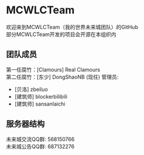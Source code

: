 # MCWLCTeam
欢迎来到MCWLCTeam（我的世界未来城团队）的GitHub  
部分MCWLCTeam开发的项目会开源在本组织内  
## 团队成员
第一任腐竹：[Clamours] Real Clamours  
第二任腐竹：[东少] DongShaoNB (现任)
管理员: 
  - [贝洛] zbeiluo
  - [建筑师] blockerbilibili
  - [建筑师] sansanlaichi
## 服务器结构
未来城交流QQ群: 568150766  
未来城公告QQ群: 687132276
